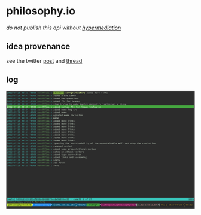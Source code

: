 # philosophy.io

*do not publish this api without [hypermediation][hateoas]*

## idea provenance

see the twitter [post][twt] and [thread][thrd]

## log

![tig screenshot of the repo](https://github.com/nerdfiles/philosophy-io/raw/master/assets/log.png "")

[hateoas]: http://www.amundsen.com/talks/2016-04-sacon-patterns/2016-04-sacon-patterns.pdf
[thrd]: https://threadreaderapp.com/thread/1552477287253217280.html
[twt]: https://twitter.com/shengokai/status/1552477287253217280
